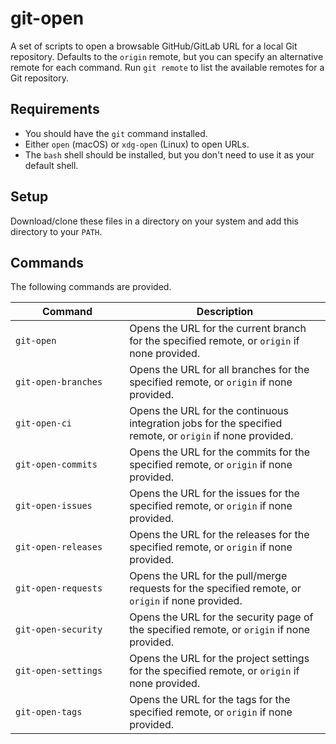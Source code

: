 # git-open

A set of scripts to open a browsable GitHub/GitLab URL for a local Git repository.
Defaults to the `origin` remote, but you can specify an alternative remote for each command.
Run `git remote` to list the available remotes for a Git repository.

## Requirements

* You should have the `git` command installed.
* Either `open` (macOS) or `xdg-open` (Linux) to open URLs.
* The `bash` shell should be installed, but you don't need to use it as your default shell.

## Setup

Download/clone these files in a directory on your system and add this directory to your `PATH`.

## Commands

The following commands are provided.

| &nbsp;&nbsp;&nbsp;&nbsp;&nbsp;&nbsp;&nbsp;&nbsp;&nbsp;&nbsp;Command&nbsp;&nbsp;&nbsp;&nbsp;&nbsp;&nbsp;&nbsp;&nbsp;&nbsp;&nbsp; | Description |
| ------------------- | ----------- |
| `git-open`          | Opens the URL for the current branch for the specified remote, or `origin` if none provided. |
| `git-open-branches` | Opens the URL for all branches for the specified remote, or `origin` if none provided. |
| `git-open-ci`       | Opens the URL for the continuous integration jobs for the specified remote, or `origin` if none provided. |
| `git-open-commits`  | Opens the URL for the commits for the specified remote, or `origin` if none provided. |
| `git-open-issues`   | Opens the URL for the issues for the specified remote, or `origin` if none provided. |
| `git-open-releases` | Opens the URL for the releases for the specified remote, or `origin` if none provided. |
| `git-open-requests` | Opens the URL for the pull/merge requests for the specified remote, or `origin` if none provided. |
| `git-open-security` | Opens the URL for the security page of the specified remote, or `origin` if none provided. |
| `git-open-settings` | Opens the URL for the project settings for the specified remote, or `origin` if none provided. |
| `git-open-tags`     | Opens the URL for the tags for the specified remote, or `origin` if none provided. |
